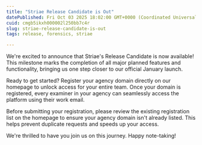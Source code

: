 ```yaml
---
title: "Striae Release Candidate is Out"
datePublished: Fri Oct 03 2025 18:02:00 GMT+0000 (Coordinated Universal Time)
cuid: cmgb5ikxh000002l250bb7c4r
slug: striae-release-candidate-is-out
tags: release, forensics, striae

---
```


We're excited to announce that Striae's Release Candidate is now available! This milestone marks the completion of all major planned features and functionality, bringing us one step closer to our official January launch.

Ready to get started? Register your agency domain directly on our homepage to unlock access for your entire team. Once your domain is registered, every examiner in your agency can seamlessly access the platform using their work email.

Before submitting your registration, please review the existing registration list on the homepage to ensure your agency domain isn't already listed. This helps prevent duplicate requests and speeds up your access.

We're thrilled to have you join us on this journey. Happy note-taking!